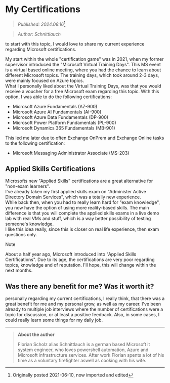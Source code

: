# My Certifications
> _Published: 2024.08.16_[^1] <br>
[^1]: Originally posted 2021-06-10, now imported and edited
> _Author: Schnittlauch_

to start with this topic, I would love to share my current experience regarding Microsoft certifications.

My start within the whole "certification game" was in 2021, when my former supervisor introduced the "Microsoft Virtual Training Days". 
This MS event is a virtual based online meeting, where you had the chance to learn about different Microsoft topics. 
The training days, which took around 2-3 days, were mainly focused on Azure topics.<br>
What I personally liked about the Virtual Training Days, was that you would receive a voucher for a free Microsoft exam regarding this topic.
With this option, I was able to do the following certifications:
- Microsoft Azure Fundamentals (AZ-900)
- Microsoft Azure AI Fundamentals (AI-900)
- Microsoft Azure Data Fundamentals (DP-900)
- Microsoft Power Platform Fundamentals (PL-900)
- Microsoft Dynamics 365 Fundamentals (MB-901)

This led me later due to often Exchange OnPrem and Exchange Online tasks to the following certification:
- Microsoft Messaging Administrator Associate (MS-203)

## Applied Skills Certifications

Microsofts new "Applied Skills" certifications are a great alternative for "non-exam learners". <br>
I've already taken my first applied skills exam on "Administer Active Directory Domain Services", which was a totally new experience.<br>
While back then, when you had to really learn hard for "exam knowledge", you now have the option of using more reality-based skills.
The main difference is that you will complete the applied skills exams in a live demo lab with real VMs and stuff, which is a way better possibility of testing someone's knowledge.<br>
I like this idea really, since this is closer on real life experience, then exam questions only.

> [!NOTE]
> About a half year ago, Microsoft introduced into "Applied Skills Certifications".
> Due to its age, the certifications are very poor regarding topics, knowledge and of reputation. I'll hope, this will change within the next months.


## Was there any benefit for me? Was it worth it?

personally regarding my current certifications, I really think, that there was a great benefit for me and my personal grow, as well as my career.
I've been already to multiple job interviews where the number of certifications were a topic for discussion, or at least a positive feedback.
Also, in some cases, I could really learn some things for my daily job.

---
> **About the author**
> 
> Florian Scholz alias Schnittlauch is a german based Microsoft it system engineer, who loves powershell automation, Azure and Microsoft infrastructure services.
> After work Florian spents a lot of his time as a voluntary firefighter aswell as cooking with his wife.
